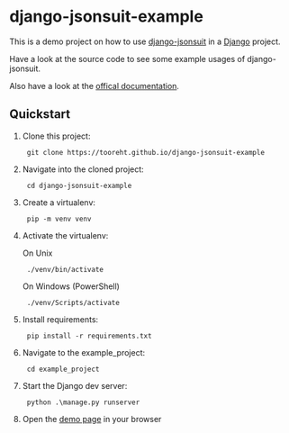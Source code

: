 # django-jsonsuit-example

This is a demo project on how to use [django-jsonsuit](https://github.com/tooreht/django-jsonsuit) in a [Django](https://docs.djangoproject.com/) project.

Have a look at the source code to see some example usages of django-jsonsuit.

Also have a look at the [offical documentation](https://tooreht.github.io/django-jsonsuit/).

## Quickstart

1. Clone this project:

        git clone https://tooreht.github.io/django-jsonsuit-example

1. Navigate into the cloned project:

        cd django-jsonsuit-example

1. Create a virtualenv:

        pip -m venv venv

1. Activate the virtualenv:

    On Unix

        ./venv/bin/activate

   On Windows (PowerShell)

        ./venv/Scripts/activate

1. Install requirements:

        pip install -r requirements.txt

1. Navigate to the example_project:

        cd example_project

1. Start the Django dev server:

        python .\manage.py runserver

1. Open the [demo page](http://localhost:8000/) in your browser
